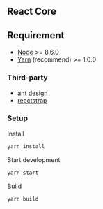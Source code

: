 ## React Core

## Requirement

* [Node](https://nodejs.org/en/) >= 8.6.0
* [Yarn](https://yarnpkg.com/lang/en/) (recommend) >= 1.0.0

### Third-party

* [ant design](https://ant.design/)
* [reactstrap](https://reactstrap.github.io/)

### Setup

Install

```bash
yarn install
```

Start development

```bash
yarn start
```

Build

```bash
yarn build
```
